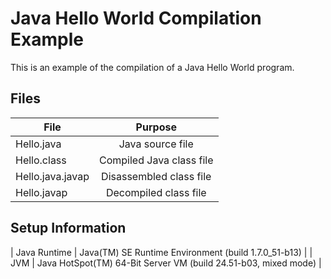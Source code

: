 # Java Hello World Compilation Example

This is an example of the compilation of a Java Hello World program.

## Files

| File        | Purpose           |
| ------------- |:-------------:|
| Hello.java | Java source file |
| Hello.class      | Compiled Java class file      |
| Hello.java.javap | Disassembled class file|
| Hello.javap | Decompiled class file |

## Setup Information

| Java Runtime | Java(TM) SE Runtime Environment (build 1.7.0_51-b13) |
| JVM | Java HotSpot(TM) 64-Bit Server VM (build 24.51-b03, mixed mode) |
